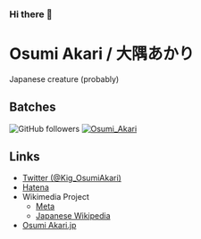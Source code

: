 ### Hi there 👋

<!--
**Osumi-Akari/Osumi-Akari** is a ✨ _special_ ✨ repository because its `README.md` (this file) appears on your GitHub profile.

Here are some ideas to get you started:

- 🔭 I’m currently working on ...
- 🌱 I’m currently learning ...
- 👯 I’m looking to collaborate on ...
- 🤔 I’m looking for help with ...
- 💬 Ask me about ...
- 📫 How to reach me: ...
- 😄 Pronouns: ...
- ⚡ Fun fact: ...
-->

# Osumi Akari / 大隅あかり
Japanese creature (probably)

## Batches
![GitHub followers](https://img.shields.io/github/followers/Osumi-Akari?style=social)
[![Osumi_Akari](https://img.shields.io/endpoint?url=https%3A%2F%2Fatcoder-badges.now.sh%2Fapi%2Fatcoder%2Fjson%2FOsumi_Akari)](https://atcoder.jp/users/Osumi_Akari)

## Links
* [Twitter (@Kig_OsumiAkari)](https://twitter.com/Kig_OsumiAkari)
* [Hatena](https://profile.hatena.ne.jp/oageo/)
* Wikimedia Project
  * [Meta](https://w.wiki/73H)
  * [Japanese Wikipedia](https://w.wiki/BVv)
* [Osumi Akari.jp](https://www.osumiakari.jp)
